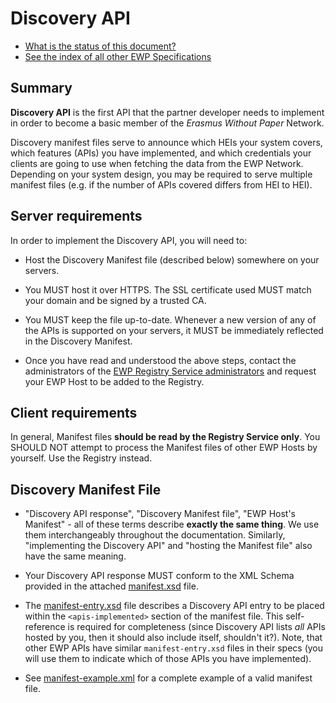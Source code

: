Discovery API
=============

* [What is the status of this document?][statuses]
* [See the index of all other EWP Specifications][develhub]


Summary
-------

**Discovery API** is the first API that the partner developer needs to
implement in order to become a basic member of the *Erasmus Without Paper*
Network.

Discovery manifest files serve to announce which HEIs your system covers, which
features (APIs) you have implemented, and which credentials your clients are
going to use when fetching the data from the EWP Network. Depending on your
system design, you may be required to serve multiple manifest files (e.g. if
the number of APIs covered differs from HEI to HEI).


Server requirements
-------------------

In order to implement the Discovery API, you will need to:

 * Host the Discovery Manifest file (described below) somewhere on your
   servers.

 * You MUST host it over HTTPS. The SSL certificate used MUST match your domain
   and be signed by a trusted CA.

 * You MUST keep the file up-to-date. Whenever a new version of any of the APIs
   is supported on your servers, it MUST be immediately reflected in the
   Discovery Manifest.

 * Once you have read and understood the above steps, contact the
   administrators of the [EWP Registry Service administrators][registry-intro]
   and request your EWP Host to be added to the Registry.


Client requirements
-------------------

In general, Manifest files **should be read by the Registry Service only**. You
SHOULD NOT attempt to process the Manifest files of other EWP Hosts by
yourself. Use the Registry instead.


Discovery Manifest File
-----------------------

 * "Discovery API response", "Discovery Manifest file", "EWP Host's Manifest" -
   all of these terms describe **exactly the same thing**. We use them
   interchangeably throughout the documentation. Similarly, "implementing the
   Discovery API" and "hosting the Manifest file" also have the same meaning.

 * Your Discovery API response MUST conform to the XML Schema provided in the
   attached [manifest.xsd](manifest.xsd) file.
   
 * The [manifest-entry.xsd](manifest-entry.xsd) file describes a Discovery API
   entry to be placed within the `<apis-implemented>` section of the manifest
   file. This self-reference is required for completeness (since Discovery API
   lists *all* APIs hosted by you, then it should also include itself,
   shouldn't it?). Note, that other EWP APIs have similar `manifest-entry.xsd`
   files in their specs (you will use them to indicate which of those APIs you
   have implemented).

 * See [manifest-example.xml](manifest-example.xml) for a complete example of a
   valid manifest file.


[registry-intro]: https://github.com/erasmus-without-paper/ewp-specs-architecture/blob/stable-v1/README.md#registry
[develhub]: http://developers.erasmuswithoutpaper.eu/
[statuses]: https://github.com/erasmus-without-paper/ewp-specs-management/blob/stable-v1/README.md#statuses
